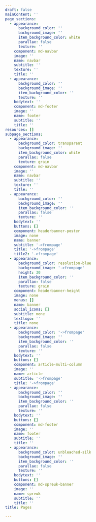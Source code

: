 ```yaml
---
draft: false
mainContent: ''
page_sections:
  - appearance:
      background_color: ''
      background_image: ''
      item_background_color: white
      parallax: false
      texture: ''
    component: md-navbar
    image: ''
    name: navbar
    subtitle: ''
    texture: ''
    title: ''
  - appearance:
      background_color: ''
      background_image: ''
      item_background_color: ''
      texture: ''
    bodytext: ''
    component: md-footer
    image: ''
    name: footer
    subtitle: ''
    title: ''
resources: []
subpage_sections:
  - appearance:
      background_color: transparent
      background_image: ''
      item_background_color: white
      parallax: false
      texture: grain
    component: md-navbar
    image: ''
    name: navbar
    subtitle: ''
    texture: ''
    title: ''
  - appearance:
      background_color: ''
      background_image: ''
      item_background_color: ''
      parallax: false
      texture: ''
    bodytext: ''
    buttons: []
    component: headerbanner-poster
    image: none
    name: banner
    subtitle: '->frompage'
    title: '->frompage'
    title2: '->frompage'
  - appearance:
      background_color: resolution-blue
      background_image: '->frompage'
      height: 30
      item_background_color: ''
      parallax: false
      texture: grain
    component: headerbanner-height
    image: none
    menus: []
    name: banner
    social_icons: []
    subtitle: none
    textlogo: ''
    title: none
  - appearance:
      background_color: '->frompage'
      background_image: ''
      item_background_color: ''
      parallax: false
      texture: ''
    bodytext: ''
    buttons: []
    component: article-multi-column
    image: ''
    name: article
    subtitle: '->frompage'
    title: '->frompage'
  - appearance:
      background_color: ''
      background_image: ''
      item_background_color: ''
      parallax: false
      texture: ''
    bodytext: ''
    buttons: []
    component: md-footer
    image: ''
    name: footer
    subtitle: ''
    title: ''
  - appearance:
      background_color: unbleached-silk
      background_image: ''
      item_background_color: ''
      parallax: false
      texture: ''
    bodytext: ''
    buttons: []
    component: md-spreuk-banner
    image: ''
    name: spreuk
    subtitle: ''
    title: ''
title: Pages

---
```

